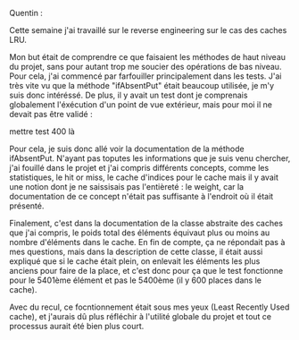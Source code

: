 Quentin : 

Cette semaine j'ai travaillé sur le reverse engineering sur le cas des caches LRU.

Mon but était de comprendre ce que faisaient les méthodes de haut niveau du projet, sans pour autant trop me soucier des opérations de bas niveau.
Pour cela, j'ai commencé par farfouiller principalement dans les tests. J'ai très vite vu que la méthode "ifAbsentPut" était beaucoup utilisée, je m'y suis donc intéréssé.
De plus, il y avait un test dont je comprenais globalement l'éxécution d'un point de vue extérieur, mais pour moi il ne devait pas être validé : 


mettre test 400 là

Pour cela, je suis donc allé voir la documentation de la méthode ifAbsentPut. 
N'ayant pas toputes les informations que je suis venu chercher, j'ai fouillé dans le projet et j'ai compris différents concepts, comme les statistiques, le hit or miss,
le cache d'indices pour le cache mais il y avait une notion dont je ne saissisais pas l'entièreté : le weight, car la documentation de ce concept n'était pas suffisante à l'endroit où il était présenté.

Finalement, c'est dans la documentation de la classe abstraite des caches que j'ai compris, le poids total des éléments équivaut plus ou moins au nombre d'éléments dans le cache.
En fin de compte, ça ne répondait pas à mes questions, mais dans la description de cette classe, il était aussi expliqué que si le cache était plein, on enlevait les éléments les plus anciens pour faire de la place,
et c'est donc pour ça que le test fonctionne pour le 5401ème élément et pas le 5400ème (il y 600 places dans le cache).

Avec du recul, ce focntionnement était sous mes yeux (Least Recently Used cache), et j'aurais dû plus réfléchir à l'utilité globale du projet et tout ce processus aurait été bien plus court.
